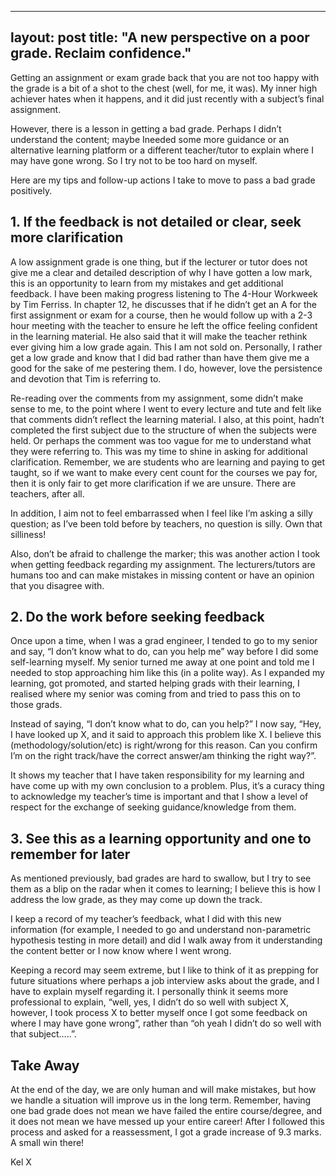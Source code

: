  ---
layout: post
title: "A new perspective on a poor grade. Reclaim confidence."
---

Getting an assignment or exam grade back that you are not too happy with the grade is a bit of a shot to the chest (well, for me, it was). My inner high achiever hates when it happens, and it did just recently with a subject’s final assignment.

However, there is a lesson in getting a bad grade. Perhaps I didn’t understand the content; maybe Ineeded some more guidance or an alternative learning platform or a different teacher/tutor to explain where I may have gone wrong. So I try not to be too hard on myself.
 
Here are my tips and follow-up actions I take to move to pass a bad grade positively.

## 1. If the feedback is not detailed or clear, seek more clarification

A low assignment grade is one thing, but if the lecturer or tutor does not give me a clear and detailed description of why I have gotten a low mark, this is an opportunity to learn from my mistakes and get additional feedback. I have been making progress listening to The 4-Hour Workweek by Tim Ferriss. In chapter 12, he discusses that if he didn’t get an A for the first assignment or exam for a course, then he would follow up with a 2-3 hour meeting with the teacher to ensure he left the office feeling confident in the learning material. He also said that it will make the teacher rethink ever giving him a low grade again. This I am not sold on. Personally, I rather get a low grade and know that I did bad rather than have them give me a good for the sake of me pestering them. I do, however, love the persistence and devotion that Tim is referring to.

Re-reading over the comments from my assignment, some didn’t make sense to me, to the point where I went to every lecture and tute and felt like that comments didn’t reflect the learning material. I also, at this point, hadn’t completed the first subject due to the structure of when the subjects were held. Or perhaps the comment was too vague for me to understand what they were referring to. This was my time to shine in asking for additional clarification. Remember, we are students who are learning and paying to get taught, so if we want to make every cent count for the courses we pay for, then it is only fair to get more clarification if we are unsure. There are teachers, after all.

In addition, I aim not to feel embarrassed when I feel like I’m asking a silly question; as I’ve been told before by teachers, no question is silly. Own that silliness!

Also, don’t be afraid to challenge the marker; this was another action I took when getting feedback regarding my assignment. The lecturers/tutors are humans too and can make mistakes in missing content or have an opinion that you disagree with.

## 2. Do the work before seeking feedback

Once upon a time, when I was a grad engineer, I tended to go to my senior and say, “I don’t know what to do, can you help me” way before I did some self-learning myself. My senior turned me away at one point and told me I needed to stop approaching him like this (in a polite way). As I expanded my learning, got promoted, and started helping grads with their learning, I realised where my senior was coming from and tried to pass this on to those grads. 

Instead of saying, “I don’t know what to do, can you help?” I now say, “Hey, I have looked up X, and it said to approach this problem like X. I believe this (methodology/solution/etc) is right/wrong for this reason. Can you confirm I’m on the right track/have the correct answer/am thinking the right way?”.

It shows my teacher that I have taken responsibility for my learning and have come up with my own conclusion to a problem. Plus, it’s a curacy thing to acknowledge my teacher’s time is important and that I show a level of respect for the exchange of seeking guidance/knowledge from them.

## 3. See this as a learning opportunity and one to remember for later

As mentioned previously, bad grades are hard to swallow, but I try to see them as a blip on the radar when it comes to learning; I believe this is how I address the low grade, as they may come up down the track.
 
I keep a record of my teacher’s feedback, what I did with this new information (for example, I needed to go and understand non-parametric hypothesis testing in more detail) and did I walk away from it understanding the content better or I now know where I went wrong.

Keeping a record may seem extreme, but I like to think of it as prepping for future situations where perhaps a job interview asks about the grade, and I have to explain myself regarding it. I personally think it seems more professional to explain, “well, yes, I didn’t do so well with subject X, however, I took process X to better myself once I got some feedback on where I may have gone wrong”, rather than “oh yeah I didn’t do so well with that subject…..”.

## Take Away

At the end of the day, we are only human and will make mistakes, but how we handle a situation will improve us in the long term. Remember, having one bad grade does not mean we have failed the entire course/degree, and it does not mean we have messed up your entire career! After I followed this process and asked for a reassessment, I got a grade increase of 9.3 marks. A small win there!

Kel X
